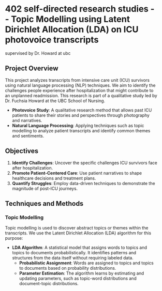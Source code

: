 # 402 self-directed research studies -- Topic Modelling using Latent Dirichlet Allocation (LDA) on ICU photovoice transcripts  
supervised by Dr. Howard at ubc

## Project Overview

This project analyzes transcripts from intensive care unit (ICU) survivors using natural language processing (NLP) techniques. We aim to identify the challenges people experience after hospitalization that might contribute to an unplanned readmission. This research is part of a qualitative study led by Dr. Fuchsia Howard at the UBC School of Nursing.


- **Photovoice Study**: A qualitative research method that allows past ICU patients to share their stories and perspectives through photography and narratives.
- **Natural Language Processing**: Applying techniques such as topic modelling to analyze patient transcripts and identify common themes and sentiments.

## Objectives

1. **Identify Challenges**: Uncover the specific challenges ICU survivors face after hospitalization.
2. **Promote Patient-Centered Care**: Use patient narratives to shape healthcare decisions and treatment plans.
3. **Quantify Struggles**: Employ data-driven techniques to demonstrate the magnitude of post-ICU journeys.

## Techniques and Methods

### Topic Modelling

Topic modelling is used to discover abstract topics or themes within the transcripts. We use the Latent Dirichlet Allocation (LDA) algorithm for this purpose:

- **LDA Algorithm**: A statistical model that assigns words to topics and topics to documents probabilistically. It identifies patterns and structures from the data itself without requiring labeled data.
  - **Probabilistic Assignment**: Words are assigned to topics and topics to documents based on probability distributions.
  - **Parameter Estimation**: The algorithm learns by estimating and updating parameters, such as topic-word distributions and document-topic distributions.


